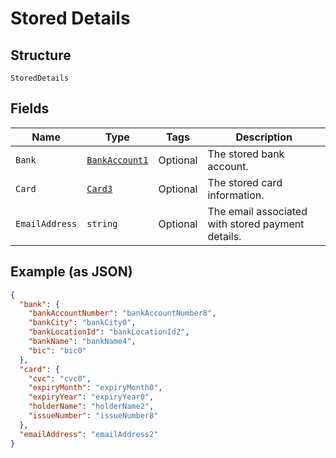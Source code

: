
# Stored Details

## Structure

`StoredDetails`

## Fields

| Name | Type | Tags | Description |
|  --- | --- | --- | --- |
| `Bank` | [`BankAccount1`](../../doc/models/bank-account-1.md) | Optional | The stored bank account. |
| `Card` | [`Card3`](../../doc/models/card-3.md) | Optional | The stored card information. |
| `EmailAddress` | `string` | Optional | The email associated with stored payment details. |

## Example (as JSON)

```json
{
  "bank": {
    "bankAccountNumber": "bankAccountNumber8",
    "bankCity": "bankCity0",
    "bankLocationId": "bankLocationId2",
    "bankName": "bankName4",
    "bic": "bic0"
  },
  "card": {
    "cvc": "cvc0",
    "expiryMonth": "expiryMonth0",
    "expiryYear": "expiryYear0",
    "holderName": "holderName2",
    "issueNumber": "issueNumber8"
  },
  "emailAddress": "emailAddress2"
}
```


